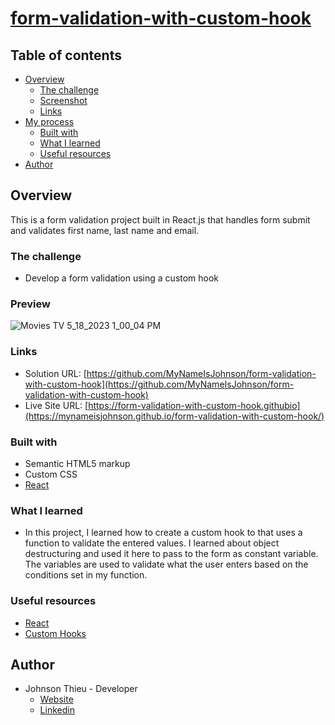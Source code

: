 # [form-validation-with-custom-hook](https://mynameisjohnson.github.io/form-validation-with-custom-hook/)

## Table of contents

- [Overview](#overview)
  - [The challenge](#the-challenge)
  - [Screenshot](#screenshot)
  - [Links](#links)
- [My process](#my-process)
  - [Built with](#built-with)
  - [What I learned](#what-i-learned)
  - [Useful resources](#useful-resources)
- [Author](#author)

## Overview

This is a form validation project built in React.js that handles form submit and validates first name, last name and email.

### The challenge

- Develop a form validation using a custom hook

### Preview
![Movies   TV 5_18_2023 1_00_04 PM](https://github.com/MyNameIsJohnson/form-validation-with-custom-hook/assets/38548029/3d407385-e5a1-4e42-86c1-9d2167ebd3fc)

### Links
- Solution URL: [https://github.com/MyNameIsJohnson/form-validation-with-custom-hook](https://github.com/MyNameIsJohnson/form-validation-with-custom-hook)
- Live Site URL: [https://form-validation-with-custom-hook.githubio](https://mynameisjohnson.github.io/form-validation-with-custom-hook/)

### Built with

- Semantic HTML5 markup
- Custom CSS
- [React](https://reactjs.org/)

### What I learned

- In this project, I learned how to create a custom hook to that uses a function to validate the entered values. I learned about object destructuring and used it here to pass to the form as constant variable. The variables are used to validate what the user enters based on the conditions set in my function.

### Useful resources

- [React](https://reactjs.org/)
- [Custom Hooks](https://reactjs.org/docs/hooks-custom.html)

## Author

- Johnson Thieu - Developer
  - [Website](https://mynameisjohnson.github.io/react-portfolio/)
  - [Linkedin](https://www.linkedin.com/in/johnson-thieu/)
